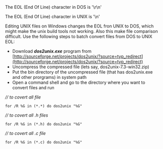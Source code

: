 The EOL (End Of Line) character in DOS is '\r\n'

The EOL (End Of Line) character in UNIX is '\n'

Editing UNIX files on Windows changes the EOL fron UNIX to DOS, which might make the unix build tools not working. Also this make file comparison difficult. Use the following steps to batch convert files from DOS to UNIX EOL:

* Download _**dos2unix.exe**_ program from [http://sourceforge.net/projects/dos2unix/?source=typ_redirect](http://sourceforge.net/projects/dos2unix/?source=typ_redirect) 
* Uncompress the compressed file (lets say, dos2unix-7.3-win32.zip)
* Put the bin directory of the uncompressed file (that has dos2unix.exe and other prorgrams) in system path
* Open a command shell and go to the directory where you want to convert files and run


_// to covert all file_

`for /R %G in (*.*) do dos2unix "%G"`

_// to covert all .h files_

`for /R %G in (*.h) do dos2unix "%G"`

_// to covert all .c file_

`for /R %G in (*.c) do dos2unix "%G"`